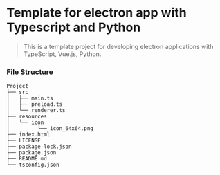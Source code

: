 # Template for electron app with Typescript and Python
> This is a template project for developing electron applications with TypeScript, Vue.js, Python.

### File Structure
```
Project
├── src
│   ├── main.ts
│   ├── preload.ts
│   └── renderer.ts
├── resources 
│   └── icon 
│         └── icon_64x64.png
├── index.html
├── LICENSE
├── package-lock.json
├── package.json
├── README.md
└── tsconfig.json
```
